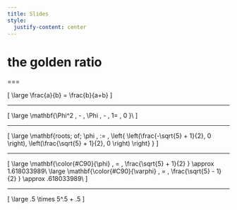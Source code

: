 ```yaml
---
title: Slides
style:
  justify-content: center
---
```


# the golden ratio

===

\[
\large
\frac{a}{b} = \frac{b}{a+b}
\]

---

\[
\large
\mathbf{\Phi^2 \, - \, \Phi \, - \, 1= \, 0 }\\
\]

---

\[
\large
\mathbf{roots\; of\; \phi \, :=  \,  \left\{  \left(\frac{-\sqrt{5} + 1}{2}, 0 \right),  \left(\frac{\sqrt{5} + 1}{2}, 0 \right) \right\} }
\]

---

\[
\large
\mathbf{\color{#C90}{\phi} \, =  \, \frac{\sqrt{5} + 1}{2}  } \approx 1.618033989\\
\large
\mathbf{\color{#C90}{\varphi} \, =  \, \frac{\sqrt{5} - 1}{2} } \approx .618033989\\
\]

---

\[
\large
.5 \times 5^.5 + .5
\]
